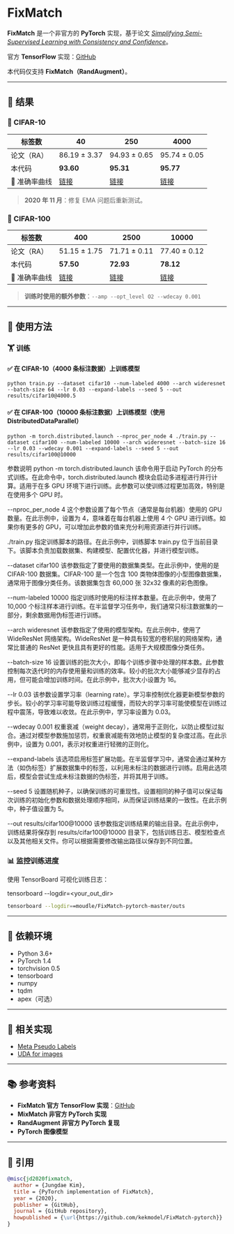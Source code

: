 # FixMatch

**FixMatch** 是一个非官方的 **PyTorch** 实现，基于论文 [*Simplifying Semi-Supervised Learning with Consistency and Confidence*](https://arxiv.org/abs/2001.07685)。

官方 **TensorFlow** 实现：[GitHub](https://github.com/google-research/fixmatch)

本代码仅支持 **FixMatch（RandAugment）**。

---

## 🚀 结果

### 📌 CIFAR-10

| 标签数 | 40 | 250 | 4000 |
|--------|----|-----|------|
| 论文（RA） | 86.19 ± 3.37 | 94.93 ± 0.65 | 95.74 ± 0.05 |
| 本代码 | **93.60** | **95.31** | **95.77** |
| 🔗 准确率曲线 | [链接](#) | [链接](#) | [链接](#) |

> **2020 年 11 月**：修复 EMA 问题后重新测试。

### 📌 CIFAR-100

| 标签数 | 400 | 2500 | 10000 |
|--------|----|------|-------|
| 论文（RA） | 51.15 ± 1.75 | 71.71 ± 0.11 | 77.40 ± 0.12 |
| 本代码 | **57.50** | **72.93** | **78.12** |
| 🔗 准确率曲线 | [链接](#) | [链接](#) | [链接](#) |

> **训练时使用的额外参数**：`--amp --opt_level O2 --wdecay 0.001`

---

## 📖 使用方法

### 🏋️ 训练

#### ✅ 在 CIFAR-10（4000 条标注数据）上训练模型
```
python train.py --dataset cifar10 --num-labeled 4000 --arch wideresnet --batch-size 64 --lr 0.03 --expand-labels --seed 5 --out results/cifar10@4000.5
```

#### ✅ 在 CIFAR-100（10000 条标注数据）上训练模型（使用 DistributedDataParallel）

```
python -m torch.distributed.launch --nproc_per_node 4 ./train.py --dataset cifar100 --num-labeled 10000 --arch wideresnet --batch-size 16 --lr 0.03 --wdecay 0.001 --expand-labels --seed 5 --out results/cifar100@10000
```
参数说明
python -m torch.distributed.launch
该命令用于启动 PyTorch 的分布式训练。在此命令中，torch.distributed.launch 模块会启动多进程进行并行计算。适用于在多 GPU 环境下进行训练。此参数可以使训练过程更加高效，特别是在使用多个 GPU 时。

--nproc_per_node 4
这个参数设置了每个节点（通常是每台机器）使用的 GPU 数量。在此示例中，设置为 4，意味着在每台机器上使用 4 个 GPU 进行训练。如果你有更多的 GPU，可以增加此参数的值来充分利用资源进行并行训练。

./train.py
指定训练脚本的路径。在此示例中，训练脚本 train.py 位于当前目录下。该脚本负责加载数据集、构建模型、配置优化器，并进行模型训练。

--dataset cifar100
该参数指定了要使用的数据集类型。在此示例中，使用的是 CIFAR-100 数据集。CIFAR-100 是一个包含 100 类物体图像的小型图像数据集，通常用于图像分类任务。该数据集包含 60,000 张 32x32 像素的彩色图像。

--num-labeled 10000
指定训练时使用的标注样本数量。在此示例中，使用了 10,000 个标注样本进行训练。在半监督学习任务中，我们通常只标注数据集的一部分，剩余数据用伪标签进行训练。

--arch wideresnet
该参数指定了使用的模型架构。在此示例中，使用了 WideResNet 网络架构。WideResNet 是一种具有较宽的卷积层的网络架构，通常比普通的 ResNet 更快且具有更好的性能。适用于大规模图像分类任务。

--batch-size 16
设置训练的批次大小，即每个训练步骤中处理的样本数。此参数控制每次迭代时的内存使用量和训练的效率。较小的批次大小能够减少显存的占用，但可能会增加训练时间。在此示例中，批次大小设置为 16。

--lr 0.03
该参数设置学习率（learning rate）。学习率控制优化器更新模型参数的步长。较小的学习率可能导致训练过程缓慢，而较大的学习率可能使模型在训练过程中震荡，导致难以收敛。在此示例中，学习率设置为 0.03。

--wdecay 0.001
权重衰减（weight decay），通常用于正则化，以防止模型过拟合。通过对模型参数施加惩罚，权重衰减能有效地防止模型的复杂度过高。在此示例中，设置为 0.001，表示对权重进行轻微的正则化。

--expand-labels
该选项启用标签扩展功能。在半监督学习中，通常会通过某种方法（如伪标签）扩展数据集中的标签，以利用未标注的数据进行训练。启用此选项后，模型会尝试生成未标注数据的伪标签，并将其用于训练。

--seed 5
设置随机种子，以确保训练的可重现性。设置相同的种子值可以保证每次训练的初始化参数和数据处理顺序相同，从而保证训练结果的一致性。在此示例中，种子值设置为 5。

--out results/cifar100@10000
该参数指定训练结果的输出目录。在此示例中，训练结果将保存到 results/cifar100@10000 目录下，包括训练日志、模型检查点以及其他相关文件。你可以根据需要修改输出路径以保存到不同位置。



### 📊 监控训练进度

使用 TensorBoard 可视化训练日志：

tensorboard --logdir=<your_out_dir>

```bash
tensorboard --logdir==moudle/FixMatch-pytorch-master/outs
```

---

## 📌 依赖环境
- Python 3.6+
- PyTorch 1.4
- torchvision 0.5
- tensorboard
- numpy
- tqdm
- apex（可选）

---

## 🔗 相关实现
- [Meta Pseudo Labels](https://github.com/kekmodel/Meta-Pseudo-Labels)
- [UDA for images](https://github.com/kekmodel/UDA-pytorch)

---

## 📚 参考资料
- **FixMatch 官方 TensorFlow 实现**：[GitHub](https://github.com/google-research/fixmatch)
- **MixMatch 非官方 PyTorch 实现**
- **RandAugment 非官方 PyTorch 复现**
- **PyTorch 图像模型**

---

## 📜 引用
```bibtex
@misc{jd2020fixmatch,
  author = {Jungdae Kim},
  title = {PyTorch implementation of FixMatch},
  year = {2020},
  publisher = {GitHub},
  journal = {GitHub repository},
  howpublished = {\url{https://github.com/kekmodel/FixMatch-pytorch}}
}
